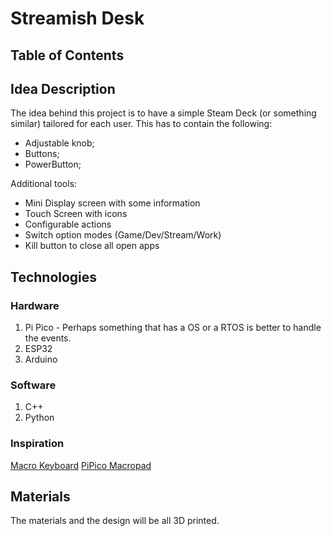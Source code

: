 # Streamish Desk

## Table of Contents

## Idea Description

The idea behind this project is to have a simple Steam Deck (or something similar) tailored for each user. This has to contain the following:

- Adjustable knob;
- Buttons;
- PowerButton;

Additional tools:

- Mini Display screen with some information
- Touch Screen with icons
- Configurable actions
- Switch option modes (Game/Dev/Stream/Work)
- Kill button to close all open apps

## Technologies

### Hardware

1. Pi Pico - Perhaps something that has a OS or a RTOS is better to handle the events.
2. ESP32
3. Arduino

### Software

1. C++ 
2. Python 

### Inspiration

[Macro Keyboard](https://www.printables.com/model/1050534-macro-keyboard-9keys-1knob)
[PiPico Macropad](https://www.printables.com/model/152449-raspberry-pi-pico-macropad)

## Materials

The materials and the design will be all 3D printed.
